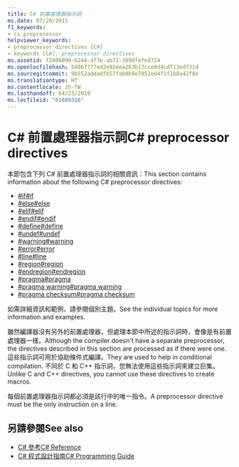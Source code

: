 ```yaml
---
title: C# 前置處理器指示詞
ms.date: 07/20/2015
f1_keywords:
- cs.preprocessor
helpviewer_keywords:
- preprocessor directives [C#]
- keywords [C#], preprocessor directives
ms.assetid: f2406090-b244-4f7e-ab72-3698fefed724
ms.openlocfilehash: 54067777ed2e92eea263b17cce0d4cdf13ed731d
ms.sourcegitcommit: 9b552addadfb57fab0b9e7852ed4f1f1b8a42f8e
ms.translationtype: HT
ms.contentlocale: zh-TW
ms.lasthandoff: 04/23/2019
ms.locfileid: "61689316"
---
```

# <a name="c-preprocessor-directives"></a><span data-ttu-id="6edb1-102">C# 前置處理器指示詞</span><span class="sxs-lookup"><span data-stu-id="6edb1-102">C# preprocessor directives</span></span>
<span data-ttu-id="6edb1-103">本節包含下列 C# 前置處理器指示詞的相關資訊：</span><span class="sxs-lookup"><span data-stu-id="6edb1-103">This section contains information about the following C# preprocessor directives:</span></span>

- [<span data-ttu-id="6edb1-104">#if</span><span class="sxs-lookup"><span data-stu-id="6edb1-104">#if</span></span>](../../../csharp/language-reference/preprocessor-directives/preprocessor-if.md)
- [<span data-ttu-id="6edb1-105">#else</span><span class="sxs-lookup"><span data-stu-id="6edb1-105">#else</span></span>](../../../csharp/language-reference/preprocessor-directives/preprocessor-else.md)
- [<span data-ttu-id="6edb1-106">#elif</span><span class="sxs-lookup"><span data-stu-id="6edb1-106">#elif</span></span>](../../../csharp/language-reference/preprocessor-directives/preprocessor-elif.md)
- [<span data-ttu-id="6edb1-107">#endif</span><span class="sxs-lookup"><span data-stu-id="6edb1-107">#endif</span></span>](../../../csharp/language-reference/preprocessor-directives/preprocessor-endif.md)
- [<span data-ttu-id="6edb1-108">#define</span><span class="sxs-lookup"><span data-stu-id="6edb1-108">#define</span></span>](../../../csharp/language-reference/preprocessor-directives/preprocessor-define.md)
- [<span data-ttu-id="6edb1-109">#undef</span><span class="sxs-lookup"><span data-stu-id="6edb1-109">#undef</span></span>](../../../csharp/language-reference/preprocessor-directives/preprocessor-undef.md)
- [<span data-ttu-id="6edb1-110">#warning</span><span class="sxs-lookup"><span data-stu-id="6edb1-110">#warning</span></span>](../../../csharp/language-reference/preprocessor-directives/preprocessor-warning.md)
- [<span data-ttu-id="6edb1-111">#error</span><span class="sxs-lookup"><span data-stu-id="6edb1-111">#error</span></span>](../../../csharp/language-reference/preprocessor-directives/preprocessor-error.md)
- [<span data-ttu-id="6edb1-112">#line</span><span class="sxs-lookup"><span data-stu-id="6edb1-112">#line</span></span>](../../../csharp/language-reference/preprocessor-directives/preprocessor-line.md)
- [<span data-ttu-id="6edb1-113">#region</span><span class="sxs-lookup"><span data-stu-id="6edb1-113">#region</span></span>](../../../csharp/language-reference/preprocessor-directives/preprocessor-region.md)
- [<span data-ttu-id="6edb1-114">#endregion</span><span class="sxs-lookup"><span data-stu-id="6edb1-114">#endregion</span></span>](../../../csharp/language-reference/preprocessor-directives/preprocessor-endregion.md)
- [<span data-ttu-id="6edb1-115">#pragma</span><span class="sxs-lookup"><span data-stu-id="6edb1-115">#pragma</span></span>](../../../csharp/language-reference/preprocessor-directives/preprocessor-pragma.md)
- [<span data-ttu-id="6edb1-116">#pragma warning</span><span class="sxs-lookup"><span data-stu-id="6edb1-116">#pragma warning</span></span>](../../../csharp/language-reference/preprocessor-directives/preprocessor-pragma-warning.md)
- [<span data-ttu-id="6edb1-117">#pragma checksum</span><span class="sxs-lookup"><span data-stu-id="6edb1-117">#pragma checksum</span></span>](../../../csharp/language-reference/preprocessor-directives/preprocessor-pragma-checksum.md)

<span data-ttu-id="6edb1-118">如需詳細資訊和範例，請參閱個別主題。</span><span class="sxs-lookup"><span data-stu-id="6edb1-118">See the individual topics for more information and examples.</span></span>

<span data-ttu-id="6edb1-119">雖然編譯器沒有另外的前置處理器，但處理本節中所述的指示詞時，會像是有前置處理器一樣。</span><span class="sxs-lookup"><span data-stu-id="6edb1-119">Although the compiler doesn't have a separate preprocessor, the directives described in this section are processed as if there were one.</span></span> <span data-ttu-id="6edb1-120">這些指示詞可用於協助條件式編譯。</span><span class="sxs-lookup"><span data-stu-id="6edb1-120">They are used to help in conditional compilation.</span></span> <span data-ttu-id="6edb1-121">不同於 C 和 C++ 指示詞，您無法使用這些指示詞來建立巨集。</span><span class="sxs-lookup"><span data-stu-id="6edb1-121">Unlike C and C++ directives, you cannot use these directives to create macros.</span></span>

<span data-ttu-id="6edb1-122">每個前置處理器指示詞都必須是該行中的唯一指令。</span><span class="sxs-lookup"><span data-stu-id="6edb1-122">A preprocessor directive must be the only instruction on a line.</span></span>

## <a name="see-also"></a><span data-ttu-id="6edb1-123">另請參閱</span><span class="sxs-lookup"><span data-stu-id="6edb1-123">See also</span></span>

- [<span data-ttu-id="6edb1-124">C# 參考</span><span class="sxs-lookup"><span data-stu-id="6edb1-124">C# Reference</span></span>](../../../csharp/language-reference/index.md)
- [<span data-ttu-id="6edb1-125">C# 程式設計指南</span><span class="sxs-lookup"><span data-stu-id="6edb1-125">C# Programming Guide</span></span>](../../../csharp/programming-guide/index.md)

